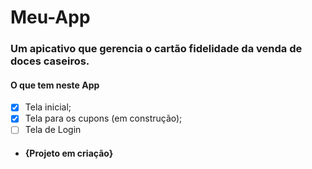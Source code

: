 # Meu-App 
### Um apicativo que gerencia o cartão fidelidade da venda de doces caseiros.

#### O que tem neste App
- [x] Tela inicial;
- [x] Tela para os cupons (em construção);
- [ ] Tela de Login

- #### {Projeto em criação}
